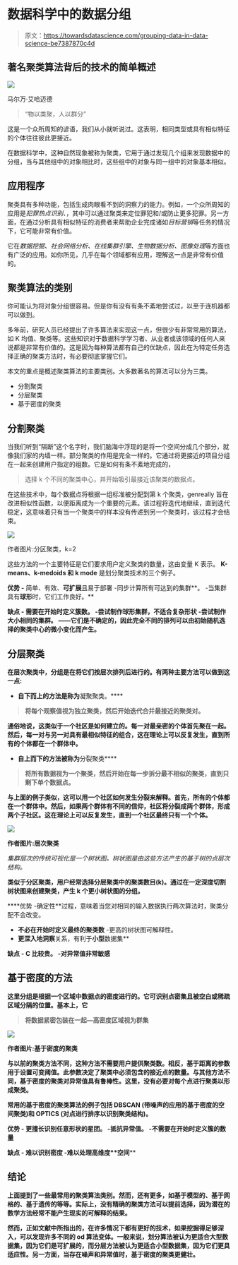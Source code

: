 # 数据科学中的数据分组

> 原文：<https://towardsdatascience.com/grouping-data-in-data-science-be7387870c4d>

## 著名聚类算法背后的技术的简单概述

![](img/12030de0779ef626ad5212264a1a7a98.png)

马尔万·艾哈迈德

> “物以类聚，人以群分”

这是一个众所周知的谚语，我们从小就听说过。这表明，相同类型或具有相似特征的个体往往彼此更接近。

在数据科学中，这种自然现象被称为聚类，它用于通过发现几个组来发现数据中的分组，当与其他组中的对象相比时，这些组中的对象与同一组中的对象基本相似。

## 应用程序

聚类具有多种功能，包括生成肉眼看不到的洞察力的能力。例如，一个众所周知的应用是*犯罪热点识别、*，其中可以通过聚类来定位罪犯和/或防止更多犯罪。另一方面，在通过分析具有相似特征的消费者来帮助企业完成诸如*目标营销*等任务的情况下，它可能非常有价值。

它在*数据挖掘、社会网络分析、在线集群引擎、生物数据分析、图像处理*等方面也有广泛的应用。如你所见，几乎在每个领域都有应用，理解这一点是非常有价值的。

## 聚类算法的类别

你可能认为将对象分组很容易。但是你有没有有条不紊地尝试过，以至于连机器都可以做到。

多年前，研究人员已经提出了许多算法来实现这一点，但很少有非常常用的算法，如 K 均值、聚类等。这些知识对于数据科学学习者、从业者或该领域的任何人来说都是非常有价值的。这是因为每种算法都有自己的优缺点，因此在为特定任务选择正确的聚类方法时，有必要彻底掌握它们。

本文的重点是概述聚类算法的主要类别。大多数著名的算法可以分为三类。

*   分割聚类
*   分层聚类
*   基于密度的聚类

## 分割聚类

当我们听到“隔断”这个名字时，我们脑海中浮现的是将一个空间分成几个部分，就像我们家的内墙一样。部分聚类的作用是完全一样的。它通过将更接近的项目分组在一起来创建用户指定的组数。它是如何有条不紊地完成的，

> 选择 k 个不同的聚类中心，并开始吸引最接近该聚类的数据点。

在这些技术中，每个数据点将根据一组标准被分配到第 k 个聚类，genreally 旨在改进相似性函数，以便距离成为一个重要的元素。该过程将迭代地继续，直到迭代稳定，这意味着只有当一个聚类中的样本没有传递到另一个聚类时，该过程才会结束。

![](img/34b884d1cab9e3b6c7fcb292b55f6b0e.png)

作者图片:分区聚类，k=2

这些方法的一个主要特征是它们要求用户定义聚类的数量，这由变量 K 表示。 **K-means、k-medoids 和 k mode** 是划分聚类技术的三个例子。

**优势
-** 简单、有效、**可扩展**且易于部署
-同步计算所有可达到的集群**。
-当集群具有**球形**时，它们工作良好。**

****缺点
-** 需要**在开始时定义簇数**。
-尝试制作**球形**集群，不适合复杂形状
-尝试制作**大小相同的集群。**
——它们是**不确定的**，因此完全不同的排列可以由初始随机选择的聚类中心的微小变化而产生。**

## **分层聚类**

**在层次聚类中，分组是在将它们按层次排列后进行的。有两种主要方法可以做到这一点:**

*   **自下而上的方法是称为**凝聚聚类。****

> **将每个观察值视为独立聚类，然后开始迭代合并最接近的聚类对。**

**通俗地说，这类似于一个社区是如何建立的。每一对最亲密的个体首先聚在一起。然后，每一对与另一对具有最相似特征的组合，这在理论上可以反复发生，直到所有的个体都在一个群体中。**

*   **自上而下的方法被称为**分裂聚类****

> **将所有数据视为一个聚类，然后开始在每一步拆分最不相似的聚类，直到只剩下单个数据点。**

**与上面的例子类似，这可以用一个社区如何发生分裂来解释。首先，所有的个体都在一个群体中。然后，如果两个群体有不同的信仰，社区将分裂成两个群体，形成两个子社区。这在理论上可以反复发生，直到一个社区最终只有一个个体。**

**![](img/55d59ae0217d7bb24183581017dca1e7.png)**

**作者图片:层次聚类**

**集群层次的传统可视化是一个树状图*。*树状图是由这些方法产生的基于树的点层次结构。**

**类似于分区聚类，用户经常选择分层聚类中的聚类数目(k)。通过在一定深度切割树状图来创建聚类，产生 k 个更小树状图的分组。**

****优势
-确定性**过程，意味着当您对相同的输入数据执行两次算法时，聚类分配不会改变。
- **不必在开始时定义最终的聚类数**
-更高的树状图可解释性。
- **更深入地洞察**关系，有利于**小型**数据集**

****缺点
-** C **比较贵**。
-对**异常值**非常敏感**

## **基于密度的方法**

**这里分组是根据一个区域中数据点的密度进行的。它可识别点密集且被空白或稀疏区域分隔的位置。基本上，它**

> **将数据紧密包装在一起—高密度区域视为群集**

**![](img/5a2e2ff554d95542b4878110acf12628.png)**

**作者图片:基于密度的聚类**

**与以前的聚类方法不同，这种方法不需要用户提供聚类数。相反，基于距离的参数用于设置可变阈值。此参数决定了聚类中必须包含的接近点的数量。与其他方法不同，基于密度的聚类对异常值具有鲁棒性。这里，没有必要对每个点进行聚类以形成聚类。**

**常用的基于密度的聚类算法的例子包括 **DBSCAN** (带噪声的应用的基于密度的空间聚类)和 **OPTICS** (对点进行排序以识别聚类结构)。**

****优势
-** 更擅长识别**任意形状的**星团。
-抵抗**异常值**。
-不需要在开始时定义簇的数量**

****缺点
-** 难以识别密度 **-难以处理**高维度**空间****

## ****结论****

****上面提到了一些最常用的聚类算法类别。然而，还有更多，如基于模型的、基于网格的、基于遗传的等等。实际上，没有精确的聚类方法可以提前选择，因为潜在的数学方法经常不能产生现实的可解释的结果。****

****然而，正如文献中所指出的，在许多情况下都有更好的技术，如果挖掘得足够深入，可以发现许多不同的 od 算法变体。一般来说，划分算法被认为更适合大型数据集，因为它们是可扩展的，而分层方法被认为更适合小型数据集，因为它们更具适应性。另一方面，当存在噪声和异常值时，基于密度的聚类更健壮。****